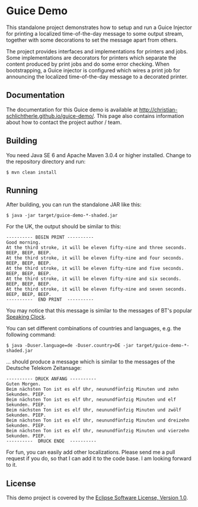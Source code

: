 # Guice Demo

This standalone project demonstrates how to setup and run a Guice Injector for
printing a localized time-of-the-day message to some output stream, together
with some decorations to set the message apart from others.

The project provides interfaces and implementations for printers and jobs.
Some implementations are decorators for printers which separate the content
produced by print jobs and do some error checking.
When bootstrapping, a Guice injector is configured which wires a print job
for announcing the localized time-of-the-day message to a decorated printer.

## Documentation

The documentation for this Guice demo is available at
<http://christian-schlichtherle.github.io/guice-demo/>.
This page also contains information about how to contact the project
author / team.

## Building

You need Java SE 6 and Apache Maven 3.0.4 or higher installed.
Change to the repository directory and run:

    $ mvn clean install

## Running

After building, you can run the standalone JAR like this:

    $ java -jar target/guice-demo-*-shaded.jar

For the UK, the output should be similar to this:

    ---------- BEGIN PRINT ----------
    Good morning.
    At the third stroke, it will be eleven fifty-nine and three seconds. BEEP, BEEP, BEEP.
    At the third stroke, it will be eleven fifty-nine and four seconds. BEEP, BEEP, BEEP.
    At the third stroke, it will be eleven fifty-nine and five seconds. BEEP, BEEP, BEEP.
    At the third stroke, it will be eleven fifty-nine and six seconds. BEEP, BEEP, BEEP.
    At the third stroke, it will be eleven fifty-nine and seven seconds. BEEP, BEEP, BEEP.
    ----------  END PRINT  ----------

You may notice that this message is similar to the messages of BT's popular
[Speaking Clock](http://en.wikipedia.org/wiki/Speaking_clock).

You can set different combinations of countries and languages,
e.g. the following command:

    $ java -Duser.language=de -Duser.country=DE -jar target/guice-demo-*-shaded.jar

... should produce a message which is similar to the messages of the Deutsche
Telekom Zeitansage:

    ---------- DRUCK ANFANG ----------
    Guten Morgen.
    Beim nächsten Ton ist es elf Uhr, neunundfünfzig Minuten und zehn Sekunden. PIEP.
    Beim nächsten Ton ist es elf Uhr, neunundfünfzig Minuten und elf Sekunden. PIEP.
    Beim nächsten Ton ist es elf Uhr, neunundfünfzig Minuten und zwölf Sekunden. PIEP.
    Beim nächsten Ton ist es elf Uhr, neunundfünfzig Minuten und dreizehn Sekunden. PIEP.
    Beim nächsten Ton ist es elf Uhr, neunundfünfzig Minuten und vierzehn Sekunden. PIEP.
    ----------  DRUCK ENDE  ----------

For fun, you can easily add other localizations. Please send me a pull request
if you do, so that I can add it to the code base. I am looking forward to it.

## License

This demo project is covered by the
[Eclipse Software License, Version 1.0](http://www.eclipse.org/legal/epl-v10.html).
